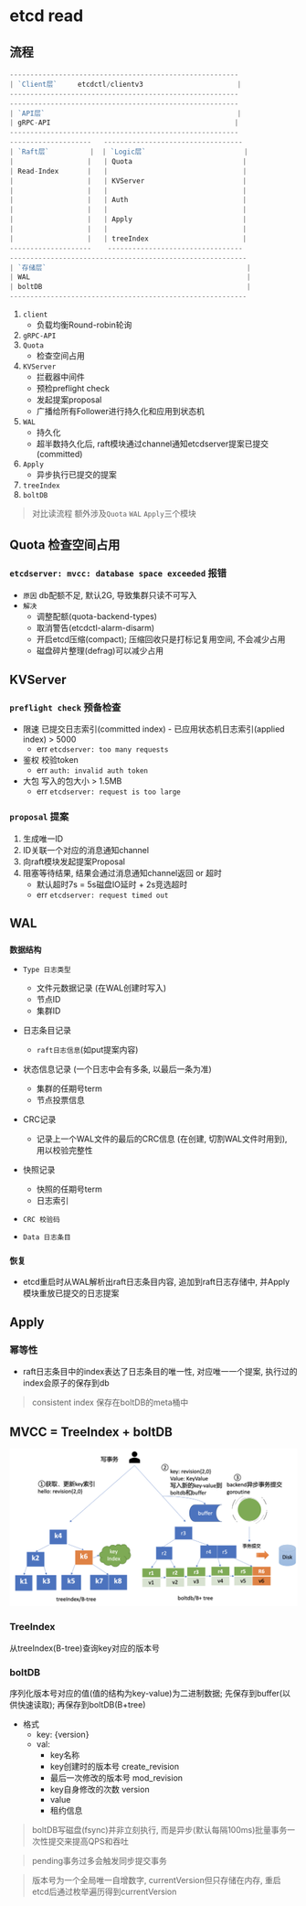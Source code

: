 # etcd read

## 流程

```go
--------------------------------------------------------
| `Client层`     etcdctl/clientv3                       |
--------------------------------------------------------
--------------------------------------------------------
| `API层`                                               |
| gRPC-API                                             |
--------------------------------------------------------
--------------------   ----------------------------------
| `Raft层`          |  | `Logic层`                        |
|                  |   | Quota                           |
| Read-Index       |   |                                 |
|                  |   | KVServer                        |
|                  |   |                                 |
|                  |   | Auth                            |
|                  |   |                                 |
|                  |   | Apply                           |
|                  |   |                                 |
|                  |   | treeIndex                       |
--------------------    ---------------------------------
----------------------------------------------------------
| `存储层`                                                 |
| WAL                                                     |
| boltDB                                                  |
----------------------------------------------------------
```

1. `client`
   - 负载均衡Round-robin轮询
2. `gRPC-API`
3. `Quota`
   - 检查空间占用
4. `KVServer`
   - 拦截器中间件
   - 预检preflight check
   - 发起提案proposal
   - 广播给所有Follower进行持久化和应用到状态机
5. `WAL`
   - 持久化
   - 超半数持久化后, raft模块通过channel通知etcdserver提案已提交(committed)
6. `Apply`
   - 异步执行已提交的提案
7. `treeIndex`
8. `boltDB`

> 对比读流程 额外涉及`Quota` `WAL` `Apply`三个模块

## Quota 检查空间占用

### `etcdserver: mvcc: database space exceeded` 报错

- `原因` db配额不足, 默认2G, 导致集群只读不可写入
- `解决`
  - 调整配额(quota-backend-types)
  - 取消警告(etcdctl-alarm-disarm)
  - 开启etcd压缩(compact); 压缩回收只是打标记复用空间, 不会减少占用
  - 磁盘碎片整理(defrag)可以减少占用

## KVServer

### `preflight check` 预备检查

- 限速 已提交日志索引(committed index) - 已应用状态机日志索引(applied index) > 5000
  - err `etcdserver: too many requests`
- 鉴权 校验token
  - err `auth: invalid auth token`
- 大包 写入的包大小 > 1.5MB
  - err `etcdserver: request is too large`

### `proposal` 提案

1. 生成唯一ID
2. ID关联一个对应的消息通知channel
3. 向raft模块发起提案Proposal
4. 阻塞等待结果, 结果会通过消息通知channel返回 or 超时
   - 默认超时7s = 5s磁盘IO延时 + 2s竞选超时
   - err `etcdserver: request timed out`

## WAL

### `数据结构`

- `Type 日志类型`
  - 文件元数据记录 (在WAL创建时写入)
  - 节点ID
  - 集群ID
- 日志条目记录
  - `raft日志信息`(如put提案内容)
- 状态信息记录 (一个日志中会有多条, 以最后一条为准)
  - 集群的任期号term
  - 节点投票信息
- CRC记录
  - 记录上一个WAL文件的最后的CRC信息 (在创建, 切割WAL文件时用到), 用以校验完整性
- 快照记录
  - 快照的任期号term
  - 日志索引

- `CRC 校验码`

- `Data 日志条目`

### `恢复`

- etcd重启时从WAL解析出raft日志条目内容, 追加到raft日志存储中, 并Apply模块重放已提交的日志提案

## Apply

### 幂等性

- raft日志条目中的index表达了日志条目的唯一性, 对应唯一一个提案, 执行过的index会原子的保存到db

> consistent index 保存在boltDB的meta桶中

## MVCC = TreeIndex + boltDB

![img](res/etcd-write.png)

### TreeIndex

从treeIndex(B-tree)查询key对应的版本号

### boltDB

序列化版本号对应的值(值的结构为key-value)为二进制数据; 先保存到buffer(以供快速读取); 再保存到boltDB(B+tree)

- 格式
  - key: {version}
  - val:
    - key名称
    - key创建时的版本号 create_revision
    - 最后一次修改的版本号 mod_revision
    - key自身修改的次数 version
    - value
    - 租约信息

> boltDB写磁盘(fsync)并非立刻执行, 而是异步(默认每隔100ms)批量事务一次性提交来提高QPS和吞吐

> pending事务过多会触发同步提交事务

> 版本号为一个全局唯一自增数字, currentVersion但只存储在内存, 重启etcd后通过枚举遍历得到currentVersion